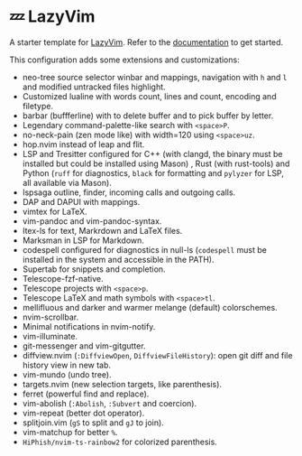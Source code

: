 # 💤 LazyVim

A starter template for [LazyVim](https://github.com/LazyVim/LazyVim).
Refer to the [documentation](https://lazyvim.github.io/installation) to get started.

This configuration adds some extensions and customizations:

- neo-tree source selector winbar and mappings, navigation with
`h` and `l` and modified untracked files highlight.
- Customized lualine with words count, lines and count, encoding and filetype.
- barbar (buffferline) with <C-x> to delete buffer and <C-p> to
pick buffer by letter.
- Legendary command-palette-like search with `<space>P`.
- no-neck-pain (zen mode like) with width=120 using `<space>uz`.
- hop.nvim instead of leap and flit.
- LSP and Tresitter configured for C++ (with clangd,
the binary must be installed but could be installed using Mason)
, Rust (with rust-tools) and Python (`ruff` for diagnostics, `black`
for formatting and `pylyzer` for LSP, all available via Mason).
- lspsaga outline, finder, incoming calls and outgoing calls. 
- DAP and DAPUI with mappings.
- vimtex for LaTeX.
- vim-pandoc and vim-pandoc-syntax.
- ltex-ls for text, Markrdown and LaTeX files.
- Marksman in LSP for Markdown.
- codespell configured for diagnostics in null-ls
(`codespell` must be installed in the system and accessible in the PATH).
- Supertab for snippets and completion.
- Telescope-fzf-native.
- Telescope projects with `<space>p`.
- Telescope LaTeX and math symbols with `<space>tl`.
- mellifluous and darker and warmer melange (default) colorschemes.
- nvim-scrollbar.
- Minimal notifications in nvim-notify.
- vim-illuminate.
- git-messenger and vim-gitgutter.
- diffview.nvim (`:DiffviewOpen`, `DiffviewFileHistory`): open git diff and
file history view in new tab.
- vim-mundo (undo tree).
- targets.nvim (new selection targets, like parenthesis).
- ferret (powerful find and replace).
- vim-abolish (`:Abolish`, `:Subvert` and coercion).
- vim-repeat (better dot operator).
- splitjoin.vim (`gS` to split and `gJ` to join).
- vim-matchup for better `%`.
- `HiPhish/nvim-ts-rainbow2` for colorized parenthesis.

